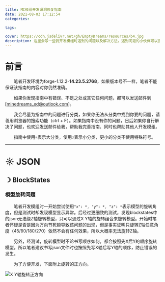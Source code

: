 ```yaml
---
title: MC模组开发漏洞修复指南
date: 2021-08-03 17:12:54
categories:

tags:

cover: https://cdn.jsdelivr.net/gh/EmptyDreams/resources/b4.jpg
description: 这里会写一些我开发模组时遇到的问题以及解决方法，遇到问题的小伙伴可以尝试在这里寻找解决方案。
---
```




# 前言

&emsp;&emsp;笔者开发环境为forge-1.12.2-**14.23.5.2768**，如果版本号不一样，笔者不能保证该指南的内容对你仍然准确。

&emsp;&emsp;如果你发现指南中有错误、不足之处或其它任何问题，都可以发送邮件到[minedreams_ed@outlook.com]。

&emsp;&emsp;我会尽量为指南中的问题进行分类，如果你无法从分类中找到你要的问题，请善用浏览器的搜索功能（ctrl + F）。如果指南中没有你的问题，日后如果你自行解决了问题，也欢迎发送邮件给我，帮助我完善指南，同时也帮助其他人开发模组。

&emsp;&emsp;指南中使用`☼`表示大分类，使用`☽`表示小分类，更小的分类不使用特殊符号。

---

# ☼ JSON

## ☽ BlockStates

### 模型旋转问题

&emsp;&emsp;笔者开发模组时一开始尝试使用`"x": *, "y": *, "z": *`表示模型的旋转角度，但是测试时却发现模型显示异常。后经过更细致的测试，发现blockstates中的json无法绕Z轴旋转模型，只可以通过X Y轴的旋转组合来旋转模型。开始时笔者怀疑是否是因为万向节死锁导致该问题的出现，但是事实证明只旋转Z轴任意角度（45/90/180/270）依然不会有任何效果，所以大概率无法旋转Z轴。

&emsp;&emsp;另外，经测试，旋转模型时不论书写顺序如何，都会按照先X后Y的顺序旋转模型。所以笔者建议书写json文件时也按照先写X轴后写Y轴的顺序，防止错误的发生。

&emsp;&emsp;为了方便开发，下面附上旋转的正方向。

![X Y轴旋转正方向](https://cdn.jsdelivr.net/gh/EmptyDreams/resources/post/fx.png)

